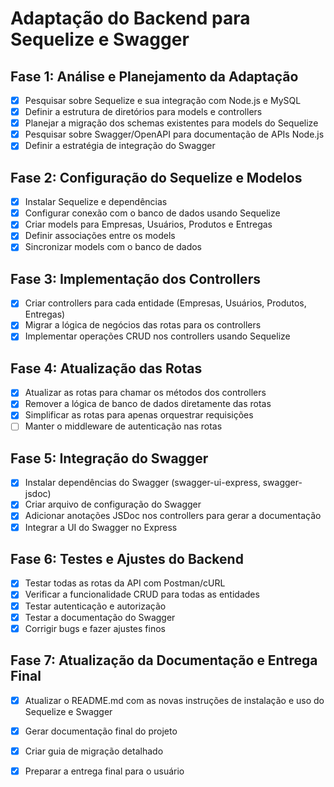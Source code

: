 # Adaptação do Backend para Sequelize e Swagger

## Fase 1: Análise e Planejamento da Adaptação
- [x] Pesquisar sobre Sequelize e sua integração com Node.js e MySQL
- [x] Definir a estrutura de diretórios para models e controllers
- [x] Planejar a migração dos schemas existentes para models do Sequelize
- [x] Pesquisar sobre Swagger/OpenAPI para documentação de APIs Node.js
- [x] Definir a estratégia de integração do Swagger

## Fase 2: Configuração do Sequelize e Modelos
- [x] Instalar Sequelize e dependências
- [x] Configurar conexão com o banco de dados usando Sequelize
- [x] Criar models para Empresas, Usuários, Produtos e Entregas
- [x] Definir associações entre os models
- [x] Sincronizar models com o banco de dados

## Fase 3: Implementação dos Controllers
- [x] Criar controllers para cada entidade (Empresas, Usuários, Produtos, Entregas)
- [x] Migrar a lógica de negócios das rotas para os controllers
- [x] Implementar operações CRUD nos controllers usando Sequelize

## Fase 4: Atualização das Rotas
- [x] Atualizar as rotas para chamar os métodos dos controllers
- [x] Remover a lógica de banco de dados diretamente das rotas
- [x] Simplificar as rotas para apenas orquestrar requisições
- [ ] Manter o middleware de autenticação nas rotas

## Fase 5: Integração do Swagger
- [x] Instalar dependências do Swagger (swagger-ui-express, swagger-jsdoc)
- [x] Criar arquivo de configuração do Swagger
- [x] Adicionar anotações JSDoc nos controllers para gerar a documentação
- [x] Integrar a UI do Swagger no Express

## Fase 6: Testes e Ajustes do Backend
- [x] Testar todas as rotas da API com Postman/cURL
- [x] Verificar a funcionalidade CRUD para todas as entidades
- [x] Testar autenticação e autorização
- [x] Testar a documentação do Swagger
- [x] Corrigir bugs e fazer ajustes finos

## Fase 7: Atualização da Documentação e Entrega Final
- [x] Atualizar o README.md com as novas instruções de instalação e uso do Sequelize e Swagger
- [x] Gerar documentação final do projeto
- [x] Criar guia de migração detalhado
- [x] Preparar a entrega final para o usuário


